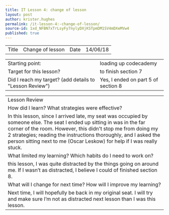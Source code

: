 ```yaml
---
title: IT Lesson 4: change of lesson
layout: post
author: krister.hughes
permalink: /it-lesson-4:-change-of-lesson/
source-id: 1xd_NFBN7xTrLsyFy7nylyDXjKSTpmDM1SV4mDXeMVw4
published: true
---
```

<table>
  <tr>
    <td>Title</td>
    <td>Change of lesson</td>
    <td>Date</td>
    <td>14/06/18</td>
  </tr>
</table>


<table>
  <tr>
    <td>Starting point:</td>
    <td>loading up codecademy</td>
  </tr>
  <tr>
    <td>Target for this lesson?</td>
    <td>to finish section 7</td>
  </tr>
  <tr>
    <td>Did I reach my target? 
(add details to "Lesson Review")</td>
    <td>Yes, I ended on part 5 of section 8</td>
  </tr>
</table>


<table>
  <tr>
    <td>Lesson Review</td>
  </tr>
  <tr>
    <td>How did I learn? What strategies were effective? </td>
  </tr>
  <tr>
    <td>In this lesson, since I arrived late, my seat was occupied by someone else. The seat I ended up sitting in was in the far corner of the room. However, this didn't stop me from doing my 2 strategies; reading the instructions thoroughly, and I asked the person sitting next to me (Oscar Leskow) for help if I was really stuck.</td>
  </tr>
  <tr>
    <td>What limited my learning? Which habits do I need to work on? </td>
  </tr>
  <tr>
    <td>this lesson, I was quite distracted by the things going on around me. If I wasn’t as distracted, I believe I could of finished section 8.</td>
  </tr>
  <tr>
    <td>What will I change for next time? How will I improve my learning?</td>
  </tr>
  <tr>
    <td>Next time, I will hopefully be back in my original seat. I will try and make sure I’m not as distracted next lesson than I was this lesson.</td>
  </tr>
</table>


